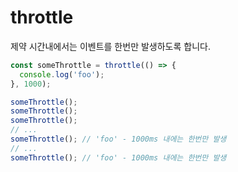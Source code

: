# throttle

제약 시간내에서는 이벤트를 한번만 발생하도록 합니다.

```ts
const someThrottle = throttle(() => {
  console.log('foo');
}, 1000);

someThrottle();
someThrottle();
someThrottle();
// ...
someThrottle(); // 'foo' - 1000ms 내에는 한번만 발생
// ...
someThrottle(); // 'foo' - 1000ms 내에는 한번만 발생
```